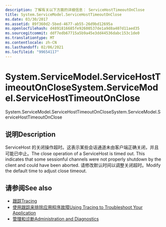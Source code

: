 ```yaml
---
description: 了解有关以下方面的详细信息： ServiceHostTimeoutOnClose
title: System.ServiceModel.ServiceHostTimeoutOnClose
ms.date: 03/30/2017
ms.assetid: 89f360d2-5bed-4677-ab55-26d9bd12695a
ms.openlocfilehash: d4891816685fe92600537de1a9d8a407d11aed35
ms.sourcegitcommit: ddf7edb67715a5b9a45e3dd44536dabc153c1de0
ms.translationtype: MT
ms.contentlocale: zh-CN
ms.lasthandoff: 02/06/2021
ms.locfileid: "99654117"
---
```

# <a name="systemservicemodelservicehosttimeoutonclose"></a><span data-ttu-id="e3fb1-103">System.ServiceModel.ServiceHostTimeoutOnClose</span><span class="sxs-lookup"><span data-stu-id="e3fb1-103">System.ServiceModel.ServiceHostTimeoutOnClose</span></span>

<span data-ttu-id="e3fb1-104">System.ServiceModel.ServiceHostTimeoutOnClose</span><span class="sxs-lookup"><span data-stu-id="e3fb1-104">System.ServiceModel.ServiceHostTimeoutOnClose</span></span>  
  
## <a name="description"></a><span data-ttu-id="e3fb1-105">说明</span><span class="sxs-lookup"><span data-stu-id="e3fb1-105">Description</span></span>  

 <span data-ttu-id="e3fb1-106">ServiceHost 的关闭操作超时。这表示某些会话通道未由客户端正确关闭，并且可能已中止。</span><span class="sxs-lookup"><span data-stu-id="e3fb1-106">The close operation of a ServiceHost is timed out. This indicates that some sessionful channels were not properly shutdown by the client and could have been aborted.</span></span> <span data-ttu-id="e3fb1-107">请修改默认时间以调整关闭超时。</span><span class="sxs-lookup"><span data-stu-id="e3fb1-107">Modify the default time to adjust close timeout.</span></span>  
  
## <a name="see-also"></a><span data-ttu-id="e3fb1-108">请参阅</span><span class="sxs-lookup"><span data-stu-id="e3fb1-108">See also</span></span>

- [<span data-ttu-id="e3fb1-109">跟踪</span><span class="sxs-lookup"><span data-stu-id="e3fb1-109">Tracing</span></span>](index.md)
- [<span data-ttu-id="e3fb1-110">使用跟踪来排除应用程序故障</span><span class="sxs-lookup"><span data-stu-id="e3fb1-110">Using Tracing to Troubleshoot Your Application</span></span>](using-tracing-to-troubleshoot-your-application.md)
- [<span data-ttu-id="e3fb1-111">管理和诊断</span><span class="sxs-lookup"><span data-stu-id="e3fb1-111">Administration and Diagnostics</span></span>](../index.md)
